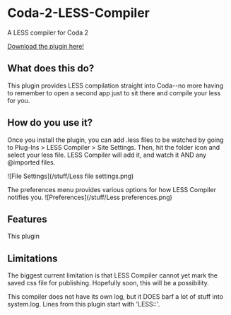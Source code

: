 Coda-2-LESS-Compiler
====================

A LESS compiler for Coda 2

[Download the plugin here!](https://github.com/mjvotaw/Coda-2-LESS-Compiler/raw/master/LESSCompile.codaplugin.zip)


What does this do?
------------------
This plugin provides LESS compilation straight into Coda--no more having to remember to open a second app just to sit there and compile your less for you.


How do you use it?
------------------

Once you install the plugin, you can add .less files to be watched by going to Plug-Ins > LESS Compiler > Site Settings.
Then, hit the folder icon and select your less file. LESS Compiler will add it, and watch it AND any @imported files.

![File Settings](/stuff/Less file settings.png)

The preferences menu provides various options for how LESS Compiler notifies you.
![Preferences](/stuff/Less preferences.png)

Features
--------

This plugin 

Limitations
-----------

The biggest current limitation is that LESS Compiler cannot yet mark the saved css file for publishing. Hopefully soon, this will be a possibility. 

This compiler does not have its own log, but it DOES barf a lot of stuff into system.log. Lines from this plugin start with 'LESS::'.
